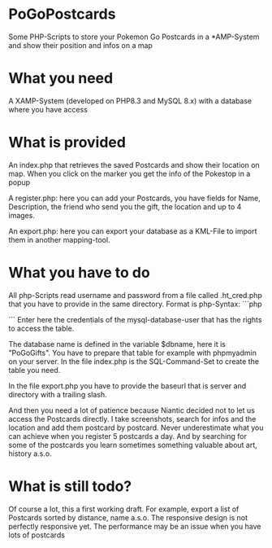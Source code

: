 # PoGoPostcards
Some PHP-Scripts to store your Pokemon Go Postcards in a *AMP-System and show their position and infos on a map

# What you need
A XAMP-System (developed on PHP8.3 and MySQL 8.x) with a database where you have access

# What is provided

An index.php that retrieves the saved Postcards and show their location on map. When you click on the marker you get the info of the Pokestop in a popup

A register.php: here you can add your Postcards, you have fields for Name, Description, the friend who send you the gift, the location and up to 4 images.

An export.php: here you can export your database as a KML-File to import them in another mapping-tool.

# What you have to do
All php-Scripts read username and password from a file called .ht_cred.php that you have to provide in the same directory.
Format is php-Syntax:
´´´php
<?php
$username="user";
$password="pass";
?>
´´´
Enter here the credentials of the mysql-database-user that has the rights to access the table.

The database name is defined in the variable $dbname, here it is "PoGoGifts". You have to prepare that table for example with phpmyadmin on your server.
In the file index.php is the SQL-Command-Set to create the table you need.

In the file export.php you have to provide the baseurl that is server and directory with a trailing slash.

And then you need a lot of patience because Niantic decided not to let us access the Postcards directly. I take screenshots, search for infos and the location and add them postcard by postcard. Never underestimate what you can achieve when you register 5 postcards a day. And by searching for some of the postcards you learn sometimes something valuable about art, history a.s.o.

# What is still todo?
Of course a lot, this a first working draft. For example, export a list of Postcards sorted by distance, name a.s.o.
The responsive design is not perfectly responsive yet.
The performance may be an issue when you have lots of postcards

